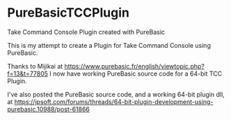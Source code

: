 # PureBasicTCCPlugin
Take Command Console Plugin created with PureBasic

This is my attempt to create a Plugin for Take Command Console using PureBasic.

Thanks to Mijikai at https://www.purebasic.fr/english/viewtopic.php?f=13&t=77805 I now have working PureBasic source code for a 64-bit TCC Plugin.

I've also posted the PureBasic source code, and a working 64-bit plugin dll, at https://jpsoft.com/forums/threads/64-bit-plugin-development-using-purebasic.10988/post-61866
